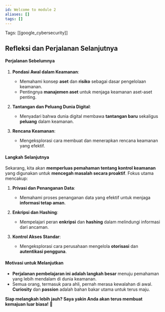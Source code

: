 ```yaml
---
id: Welcome to module 2
aliases: []
tags: []
---
```


Tags: [[google_cybersecurity]]

## **Refleksi dan Perjalanan Selanjutnya**

#### **Perjalanan Sebelumnya**
1. **Pondasi Awal dalam Keamanan**:
   - Memahami konsep **aset** dan **risiko** sebagai dasar pengelolaan keamanan.
   - Pentingnya **manajemen aset** untuk menjaga keamanan aset-aset penting.

2. **Tantangan dan Peluang Dunia Digital**:
   - Menyadari bahwa dunia digital membawa **tantangan baru** sekaligus **peluang** dalam keamanan.

3. **Rencana Keamanan**:
   - Mengeksplorasi cara membuat dan menerapkan rencana keamanan yang efektif.

#### **Langkah Selanjutnya**
Sekarang, kita akan **memperluas pemahaman tentang kontrol keamanan** yang digunakan untuk **mencegah masalah secara proaktif**. Fokus utama mencakup:

1. **Privasi dan Penanganan Data**:
   - Memahami proses penanganan data yang efektif untuk menjaga **informasi tetap aman**.

2. **Enkripsi dan Hashing**:
   - Mempelajari peran **enkripsi** dan **hashing** dalam melindungi informasi dari ancaman.

3. **Kontrol Akses Standar**:
   - Mengeksplorasi cara perusahaan mengelola **otorisasi** dan **autentikasi pengguna**.

#### **Motivasi untuk Melanjutkan**
- **Perjalanan pembelajaran ini adalah langkah besar** menuju pemahaman yang lebih mendalam di dunia keamanan.
- Semua orang, termasuk para ahli, pernah merasa kewalahan di awal. **Curiosity** dan **passion** adalah bahan bakar utama untuk terus maju.

**Siap melangkah lebih jauh? Saya yakin Anda akan terus membuat kemajuan luar biasa!** 🎉

